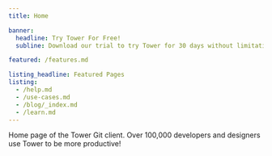 ```yaml
---
title: Home

banner:
  headline: Try Tower For Free!
  subline: Download our trial to try Tower for 30 days without limitations

featured: /features.md

listing_headline: Featured Pages
listing:
  - /help.md
  - /use-cases.md
  - /blog/_index.md
  - /learn.md
---
```


Home page of the Tower Git client. Over 100,000 developers and designers use Tower to be more productive!
